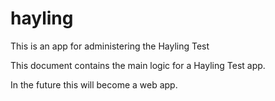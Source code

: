 # hayling
This is an app for administering the Hayling Test

This document contains the main logic for a Hayling Test app. 

In the future this will become a web app. 
